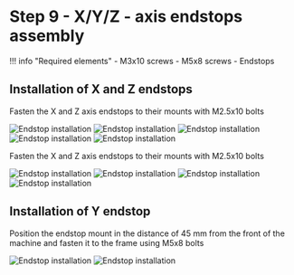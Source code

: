 # Step 9 - X/Y/Z - axis endstops assembly

!!! info "Required elements"
    - M3x10 screws
    - M5x8 screws
    - Endstops

## Installation of X and Z endstops
Fasten the X and Z axis endstops to their mounts with M2.5x10 bolts

![Endstop installation](resources/step9.1.webp)
![Endstop installation](resources/step9.2.webp)
![Endstop installation](resources/step9.3.webp)
![Endstop installation](resources/step9.4.webp)
![Endstop installation](resources/step9.5.webp)

Fasten the X and Z axis endstops to their mounts with M2.5x10 bolts

![Endstop installation](resources/step9.6.webp)
![Endstop installation](resources/step9.7.webp)
![Endstop installation](resources/step9.8.webp)
![Endstop installation](resources/step9.9.webp)

## Installation of Y endstop
Position the endstop mount in the distance of 45 mm from the front of the machine and fasten it to the frame using M5x8 bolts

![Endstop installation](resources/step9.10.webp)
![Endstop installation](resources/step9.11.webp)

